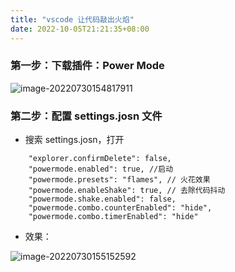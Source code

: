 ```yaml
---
title: "vscode 让代码敲出火焰"
date: 2022-10-05T21:21:35+08:00
---
```


### 第一步：下载插件：Power Mode

![image-20220730154817911](https://p3-juejin.byteimg.com/tos-cn-i-k3u1fbpfcp/5b4567400491455f87af55442405beaf~tplv-k3u1fbpfcp-zoom-in-crop-mark:3024:0:0:0.awebp)

### 第二步：配置 settings.josn 文件

- 搜索 settings.josn，打开

```shell
    "explorer.confirmDelete": false,
    "powermode.enabled": true, //启动
    "powermode.presets": "flames", // 火花效果  
    "powermode.enableShake": true, // 去除代码抖动
    "powermode.shake.enabled": false,
    "powermode.combo.counterEnabled": "hide",
    "powermode.combo.timerEnabled": "hide"
```

- 效果：

![image-20220730155152592](https://p3-juejin.byteimg.com/tos-cn-i-k3u1fbpfcp/29ceb2263c0448bcb8380ed4e577f830~tplv-k3u1fbpfcp-zoom-in-crop-mark:3024:0:0:0.awebp)
